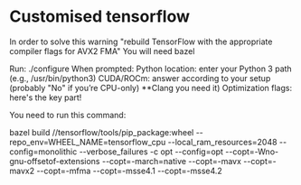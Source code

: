 # Customised tensorflow
In order to solve this warning "rebuild TensorFlow with the appropriate compiler flags for AVX2 FMA"
You will need bazel

Run:
./configure
When prompted:
Python location: enter your Python 3 path (e.g., /usr/bin/python3)
CUDA/ROCm: answer according to your setup (probably "No" if you’re CPU-only)
**Clang you need it)
Optimization flags: here's the key part!

You need to run this command:

bazel build //tensorflow/tools/pip_package:wheel --repo_env=WHEEL_NAME=tensorflow_cpu --local_ram_resources=2048 --config=monolithic --verbose_failures -c opt --config=opt --copt=-Wno-gnu-offsetof-extensions --copt=-march=native --copt=-mavx --copt=-mavx2 --copt=-mfma --copt=-msse4.1 --copt=-msse4.2
